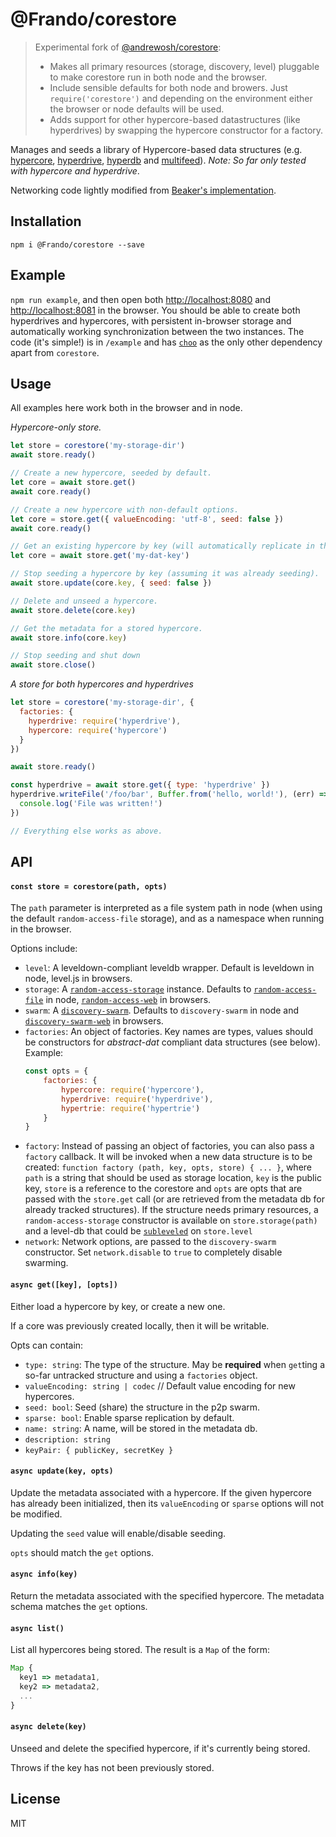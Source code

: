 # @Frando/corestore

> Experimental fork of [@andrewosh/corestore](https://github.com/andrewosh/corestore):
> 
> * Makes all primary resources (storage, discovery, level) pluggable to make corestore run in both node and the browser.
> * Include sensible defaults for both node and browers. Just `require('corestore')` and depending on the environment either the browser or node defaults will be used.
> * Adds support for other hypercore-based datastructures (like hyperdrives) by swapping the hypercore constructor for a factory.

Manages and seeds a library of Hypercore-based data structures (e.g. [hypercore](https://github.com/mafintosh/hypercore), [hyperdrive](https://github.com/mafintosh/hyperdrive), [hyperdb](https://github.com/mafintosh/hyperdb/) and [multifeed](https://github.com/kappa-db/multifeed)). *Note: So far only tested with hypercore and hyperdrive*.

Networking code lightly modified from [Beaker's implementation](https://github.com/beakerbrowser/beaker-core/blob/master/dat/daemon/index.js).

## Installation
```
npm i @Frando/corestore --save
```

## Example

`npm run example`, and then open both [http://localhost:8080](http://localhost:8080) and [http://localhost:8081](http://localhost:8081) in the browser. You should be able to create both hyperdrives and hypercores, with persistent in-browser storage and automatically working synchronization between the two instances. The code (it's simple!) is in `/example` and has [`choo`](https://github.com/choojs/choo) as the only other dependency apart from `corestore`.

## Usage

All examples here work both in the browser and in node.

*Hypercore-only store.*
```js
let store = corestore('my-storage-dir')
await store.ready()

// Create a new hypercore, seeded by default.
let core = await store.get()
await core.ready()

// Create a new hypercore with non-default options.
let core = store.get({ valueEncoding: 'utf-8', seed: false })
await core.ready()

// Get an existing hypercore by key (will automatically replicate in the background).
let core = await store.get('my-dat-key')

// Stop seeding a hypercore by key (assuming it was already seeding).
await store.update(core.key, { seed: false })

// Delete and unseed a hypercore.
await store.delete(core.key)

// Get the metadata for a stored hypercore.
await store.info(core.key)

// Stop seeding and shut down
await store.close()

```

*A store for both hypercores and hyperdrives*

```js
let store = corestore('my-storage-dir', {
  factories: {
    hyperdrive: require('hyperdrive'),
    hypercore: require('hypercore')
  }
})

await store.ready()

const hyperdrive = await store.get({ type: 'hyperdrive' })
hyperdrive.writeFile('/foo/bar', Buffer.from('hello, world!'), (err) => {
  console.log('File was written!')
})

// Everything else works as above.
```

## API

#### `const store = corestore(path, opts)`

The `path` parameter is interpreted as a file system path in node (when using the default `random-access-file` storage), and as a namespace when running in the browser.

Options include:

* `level`: A leveldown-compliant leveldb wrapper. Default is leveldown in node, level.js in browsers.
* `storage`: A [`random-access-storage`](https://github.com/random-access-storage/) instance. Defaults to [`random-access-file`](https://github.com/random-access-file/) in node, [`random-access-web`](https://github.com/random-access-web/) in browsers.
* `swarm`: A [`discovery-swarm`](https://github.com/mafintosh/discovery-swarm). Defaults to `discovery-swarm` in node and [`discovery-swarm-web`](https://github.com/RangerMauve/discovery-swarm-web) in browsers.
* `factories`: An object of factories. Key names are types, values should be constructors for *abstract-dat* compliant data structures (see below). Example:
	```js
	const opts = {
		factories: {
			hypercore: require('hypercore'),
			hyperdrive: require('hyperdrive'),
			hypertrie: require('hypertrie')
		}
	}
  ```
* `factory`: Instead of passing an object of factories, you can also pass a `factory` callback. It will be invoked when a new data structure is to be created: `function factory (path, key, opts, store) { ... }`, where `path` is a string that should be used as storage location, `key` is the public key, `store` is a reference to the corestore and `opts` are opts that are passed with the `store.get` call (or are retrieved from the metadata db for already tracked structures). If the structure needs primary resources, a `random-access-storage` constructor is available on `store.storage(path)` and a level-db that could be [`subleveled`](https://github.com/Level/subleveldown) on `store.level`
* `network`: Network options, are passed to the `discovery-swarm` constructor. Set `network.disable` to `true` to completely disable swarming.


#### `async get([key], [opts])`
Either load a hypercore by key, or create a new one.

If a core was previously created locally, then it will be writable.

Opts can contain:

* `type: string`: The type of the structure. May be **required** when `get`ting a so-far untracked structure and using a `factories` object.
* `valueEncoding: string | codec` // Default value encoding for new hypercores.
* `seed: bool`: Seed (share) the structure in the p2p swarm.
* `sparse: bool`: Enable sparse replication by default.
* `name: string`: A name, will be stored in the metadata db.
* `description: string`
* `keyPair: { publicKey, secretKey }`

#### `async update(key, opts)`
Update the metadata associated with a hypercore. If the given hypercore has already been initialized, then its `valueEncoding` or `sparse` options will not be modified.

Updating the `seed` value will enable/disable seeding.

`opts` should match the `get` options.

#### `async info(key)`
Return the metadata associated with the specified hypercore. The metadata schema matches the `get` options.

#### `async list()`
List all hypercores being stored. The result is a `Map` of the form:
```js
Map {
  key1 => metadata1,
  key2 => metadata2,
  ...
}
```

#### `async delete(key)`
Unseed and delete the specified hypercore, if it's currently being stored.

Throws if the key has not been previously stored.

## License

MIT
